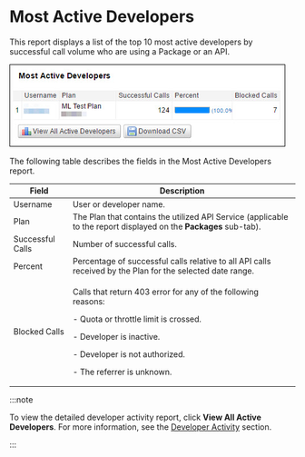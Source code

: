 ﻿---
sidebar_position: 6
---

# Most Active Developers

<head>
  <meta name="guidename" content="API Management"/>
  <meta name="context" content="GUID-a9c29834-7a56-4780-acbd-73d477c02b93"/>
</head>

This report displays a list of the top 10 most active developers by successful call volume who are using a Package or an API.

![](../../../../Images/reports_overview_mostactivedevs.jpg)

The following table describes the fields in the Most Active Developers report. 

|**Field** |**Description** |
| ---- | ---- |
|Username|User or developer name. |
|Plan|The Plan that contains the utilized API Service (applicable to the report displayed on the **Packages** sub-tab). |
|Successful Calls|Number of successful calls. |
|Percent|Percentage of successful calls relative to all API calls received by the Plan for the selected date range. |
|Blocked Calls|<p>Calls that return 403 error for any of the following reasons: </p><p>- Quota or throttle limit is crossed. </p><p>- Developer is inactive. </p><p>- Developer is not authorized. </p><p>- The referrer is unknown. </p>|

:::note

To view the detailed developer activity report, click **View All Active Developers**. For more information, see the [Developer Activity](../Developer_activity.md) section. 

:::
